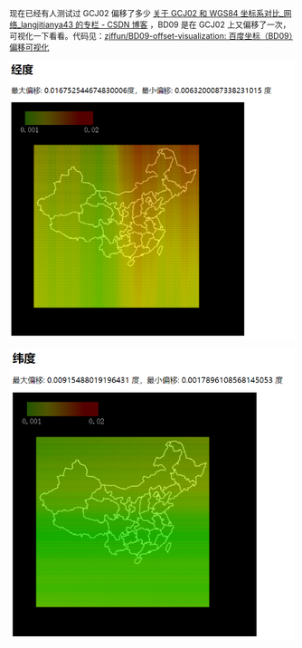 现在已经有人测试过 GCJ02 偏移了多少 [关于 GCJ02 和 WGS84 坐标系对比\_网络\_langjitianya43 的专栏 - CSDN 博客](https://blog.csdn.net/langjitianya43/article/details/49847363) ，BD09 是在 GCJ02 上又偏移了一次，可视化一下看看。代码见：[zjffun/BD09-offset-visualization: 百度坐标（BD09）偏移可视化](https://github.com/zjffun/BD09-offset-visualization)

![lng-offset](./images/lng-offset.png)

![lat-offset](./images/lat-offset.png)
